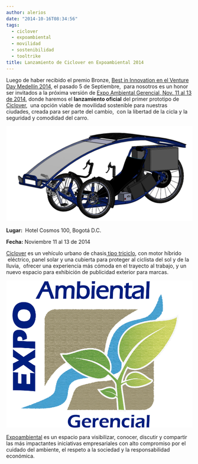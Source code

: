 ```yaml
---
author: alerios
date: "2014-10-16T08:34:56"
tags:
  - ciclover
  - expoambiental
  - movilidad
  - sostenibilidad
  - tooltrike
title: Lanzamiento de Ciclover en Expoambiental 2014
---
```


Luego de haber recibido el premio Bronze, <a href="https://www.facebook.com/media/set/?set=a.817916438240073.1073741829.759487387416312&amp;type=1" target="_blank">Best in Innovation en el Venture Day Medellín 2014</a>, el pasado 5 de Septiembre,  para nosotros es un honor ser invitados a la próxima versión de <a href="http://expoambiental.org/" target="_blank">Expo Ambiental Gerencial, Nov. 11 al 13 de 2014</a>, donde haremos el <strong>lanzamiento oficial</strong> del primer prototipo de <a href="http://ciclover.co" target="_blank">Ciclover</a>,  una opción viable de movilidad sostenible para nuestras ciudades, creada para ser parte del cambio,  con la libertad de la cicla y la seguridad y comodidad del carro.

![](/images/2014/10/11.jpg)

<strong>Lugar: </strong> Hotel Cosmos 100, Bogotá D.C.

<strong>Fecha:</strong> Noviembre 11 al 13 de 2014

<a href="http://ciclover.co" target="_blank">Ciclover</a> es un vehículo urbano de chasis<a href="http://tooltrike.com" target="_blank"> tipo triciclo</a>, con motor híbrido  eléctrico, panel solar y una cubierta para proteger al ciclista del sol y de la lluvia,  ofrecer una experiencia más cómoda en el trayecto al trabajo, y un nuevo espacio para exhibición de publicidad exterior para marcas.

![](/images/2014/10/EXPO14-1.png)

<a href="http://expoambiental.org/" target="_blank">Expoambiental</a> es un espacio para visibilizar, conocer, discutir y compartir las más impactantes iniciativas empresariales con alto compromiso por el cuidado del ambiente, el respeto a la sociedad y la responsabilidad económica.
